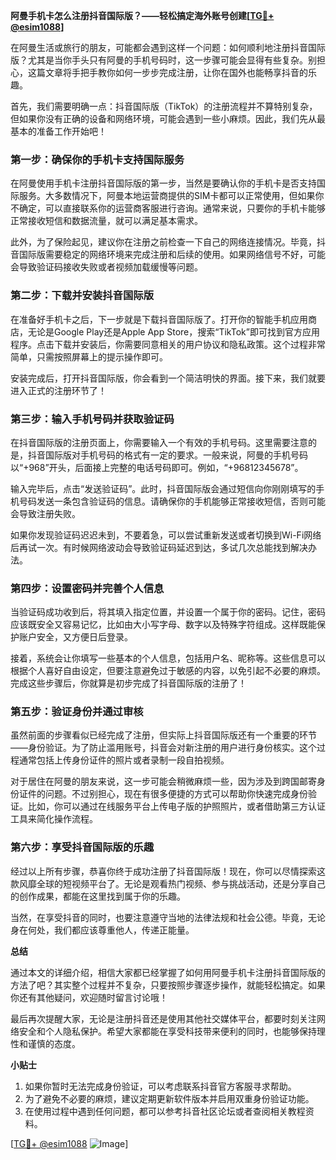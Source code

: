 **阿曼手机卡怎么注册抖音国际版？——轻松搞定海外账号创建[[TG💪+ @esim1088](https://t.me/s/esim1088)]**

在阿曼生活或旅行的朋友，可能都会遇到这样一个问题：如何顺利地注册抖音国际版？尤其是当你手头只有阿曼的手机号码时，这一步骤可能会显得有些复杂。别担心，这篇文章将手把手教你如何一步步完成注册，让你在国外也能畅享抖音的乐趣。

首先，我们需要明确一点：抖音国际版（TikTok）的注册流程并不算特别复杂，但如果你没有正确的设备和网络环境，可能会遇到一些小麻烦。因此，我们先从最基本的准备工作开始吧！

### 第一步：确保你的手机卡支持国际服务

在阿曼使用手机卡注册抖音国际版的第一步，当然是要确认你的手机卡是否支持国际服务。大多数情况下，阿曼本地运营商提供的SIM卡都可以正常使用，但如果你不确定，可以直接联系你的运营商客服进行咨询。通常来说，只要你的手机卡能够正常接收短信和数据流量，就可以满足基本需求。

此外，为了保险起见，建议你在注册之前检查一下自己的网络连接情况。毕竟，抖音国际版需要稳定的网络环境来完成注册和后续的使用。如果网络信号不好，可能会导致验证码接收失败或者视频加载缓慢等问题。

### 第二步：下载并安装抖音国际版

在准备好手机卡之后，下一步就是下载抖音国际版了。打开你的智能手机应用商店，无论是Google Play还是Apple App Store，搜索“TikTok”即可找到官方应用程序。点击下载并安装后，你需要同意相关的用户协议和隐私政策。这个过程非常简单，只需按照屏幕上的提示操作即可。

安装完成后，打开抖音国际版，你会看到一个简洁明快的界面。接下来，我们就要进入正式的注册环节了！

### 第三步：输入手机号码并获取验证码

在抖音国际版的注册页面上，你需要输入一个有效的手机号码。这里需要注意的是，抖音国际版对手机号码的格式有一定的要求。一般来说，阿曼的手机号码以“+968”开头，后面接上完整的电话号码即可。例如，“+96812345678”。

输入完毕后，点击“发送验证码”。此时，抖音国际版会通过短信向你刚刚填写的手机号码发送一条包含验证码的信息。请确保你的手机能够正常接收短信，否则可能会导致注册失败。

如果你发现验证码迟迟未到，不要着急，可以尝试重新发送或者切换到Wi-Fi网络后再试一次。有时候网络波动会导致验证码延迟到达，多试几次总能找到解决办法。

### 第四步：设置密码并完善个人信息

当验证码成功收到后，将其填入指定位置，并设置一个属于你的密码。记住，密码应该既安全又容易记忆，比如由大小写字母、数字以及特殊字符组成。这样既能保护账户安全，又方便日后登录。

接着，系统会让你填写一些基本的个人信息，包括用户名、昵称等。这些信息可以根据个人喜好自由设定，但要注意避免过于敏感的内容，以免引起不必要的麻烦。完成这些步骤后，你就算是初步完成了抖音国际版的注册了！

### 第五步：验证身份并通过审核

虽然前面的步骤看似已经完成了注册，但实际上抖音国际版还有一个重要的环节——身份验证。为了防止滥用账号，抖音会对新注册的用户进行身份核实。这个过程通常包括上传身份证件的照片或者录制一段自拍视频。

对于居住在阿曼的朋友来说，这一步可能会稍微麻烦一些，因为涉及到跨国邮寄身份证件的问题。不过别担心，现在有很多便捷的方式可以帮助你快速完成身份验证。比如，你可以通过在线服务平台上传电子版的护照照片，或者借助第三方认证工具来简化操作流程。

### 第六步：享受抖音国际版的乐趣

经过以上所有步骤，恭喜你终于成功注册了抖音国际版！现在，你可以尽情探索这款风靡全球的短视频平台了。无论是观看热门视频、参与挑战活动，还是分享自己的创作成果，都能在这里找到属于你的乐趣。

当然，在享受抖音的同时，也要注意遵守当地的法律法规和社会公德。毕竟，无论身在何处，我们都应该尊重他人，传递正能量。

**总结**

通过本文的详细介绍，相信大家都已经掌握了如何用阿曼手机卡注册抖音国际版的方法了吧？其实整个过程并不复杂，只要按照步骤逐步操作，就能轻松搞定。如果你还有其他疑问，欢迎随时留言讨论哦！

最后再次提醒大家，无论是注册抖音还是使用其他社交媒体平台，都要时刻关注网络安全和个人隐私保护。希望大家都能在享受科技带来便利的同时，也能够保持理性和谨慎的态度。

**小贴士**

1. 如果你暂时无法完成身份验证，可以考虑联系抖音官方客服寻求帮助。
2. 为了避免不必要的麻烦，建议定期更新软件版本并启用双重身份验证功能。
3. 在使用过程中遇到任何问题，都可以参考抖音社区论坛或者查阅相关教程资料。

[[TG💪+ @esim1088](https://t.me/s/esim1088) ![Image](https://i.postimg.cc/4NQfJmqS/Snipaste-2025-05-13-00-14-12.png)]